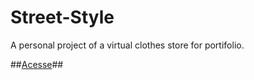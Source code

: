 # Street-Style
 A personal project of a virtual clothes store for portifolio.

##<a href="https://lopes-pedro.github.io/Street-Style/index.html">Acesse</a>##
